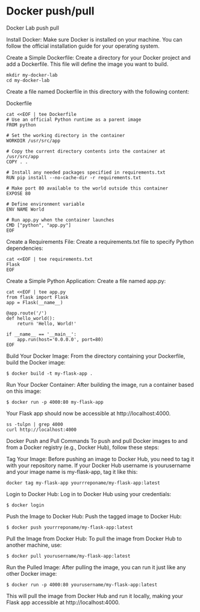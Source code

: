 # Docker push/pull

Docker Lab push pull

Install Docker: Make sure Docker is installed on your machine. You can follow the official installation guide for your operating system.

Create a Simple Dockerfile: Create a directory for your Docker project and add a Dockerfile. This file will define the image you want to build.

```
mkdir my-docker-lab
cd my-docker-lab
```

Create a file named Dockerfile in this directory with the following content:

Dockerfile
```
cat <<EOF | tee Dockerfile
# Use an official Python runtime as a parent image
FROM python

# Set the working directory in the container
WORKDIR /usr/src/app

# Copy the current directory contents into the container at /usr/src/app
COPY . .

# Install any needed packages specified in requirements.txt
RUN pip install --no-cache-dir -r requirements.txt

# Make port 80 available to the world outside this container
EXPOSE 80

# Define environment variable
ENV NAME World

# Run app.py when the container launches
CMD ["python", "app.py"]
EOF
```


Create a Requirements File: Create a requirements.txt file to specify Python dependencies:
```
cat <<EOF | tee requirements.txt
Flask
EOF
```

Create a Simple Python Application: Create a file named app.py:

```
cat <<EOF | tee app.py
from flask import Flask
app = Flask(__name__)

@app.route('/')
def hello_world():
    return 'Hello, World!'

if __name__ == '__main__':
    app.run(host='0.0.0.0', port=80)
EOF
```

Build Your Docker Image: From the directory containing your Dockerfile, build the Docker image:

```
$ docker build -t my-flask-app .
````

Run Your Docker Container: After building the image, run a container based on this image:

```
$ docker run -p 4000:80 my-flask-app
```

Your Flask app should now be accessible at http://localhost:4000.
```
ss -tulpn | grep 4000
curl http://localhost:4000
```

Docker Push and Pull Commands
To push and pull Docker images to and from a Docker registry (e.g., Docker Hub), follow these steps:

Tag Your Image: Before pushing an image to Docker Hub, you need to tag it with your repository name. If your Docker Hub username is yourusername and your image name is my-flask-app, tag it like this:

```
docker tag my-flask-app yourrreponame/my-flask-app:latest
```
Login to Docker Hub: Log in to Docker Hub using your credentials:

```
$ docker login
```

Push the Image to Docker Hub: Push the tagged image to Docker Hub:

```
$ docker push yourrreponame/my-flask-app:latest
```

Pull the Image from Docker Hub: To pull the image from Docker Hub to another machine, use:

```
$ docker pull yourusername/my-flask-app:latest
```

Run the Pulled Image: After pulling the image, you can run it just like any other Docker image:

```
$ docker run -p 4000:80 yourusername/my-flask-app:latest
```

This will pull the image from Docker Hub and run it locally, making your Flask app accessible at http://localhost:4000.